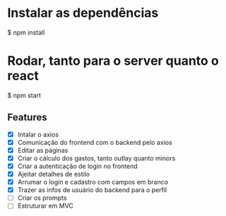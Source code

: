 # Instalar as dependências
$ npm install

# Rodar, tanto para o server quanto o react
$ npm start

## Features 

- [x] Intalar o axios
- [X] Comunicação do frontend com o backend pelo axios
- [X] Editar as páginas
- [X] Criar o cálculo dos gastos, tanto outlay quanto minors
- [x] Criar a autenticação de login no frontend
- [x] Ajeitar detalhes de estilo
- [x] Arrumar o login e cadastro com campos em branco
- [x] Trazer as infos de usuário do backend para o perfil
- [ ] Criar os prompts
- [ ] Estruturar em MVC